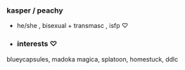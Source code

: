 ### kasper / peachy

- he/she , 
bisexual + transmasc , isfp  ♡


- ### interests ♡
blueycapsules, madoka magica,
 splatoon, homestuck, ddlc
